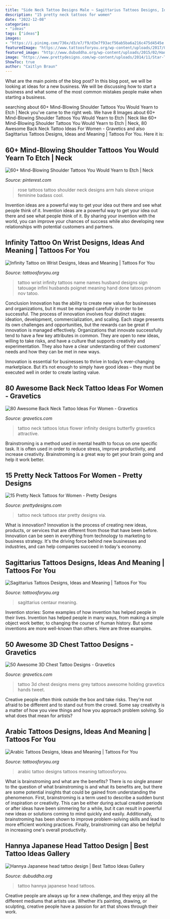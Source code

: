 ```yaml
---
title: "Side Neck Tattoo Designs Male ~ Sagittarius Tattoos Designs, Ideas And Meaning"
description: "15 pretty neck tattoos for women"
date: "2022-12-08"
categories:
- "ideas"
tags: ["ideas"]
images:
- "https://i.pinimg.com/736x/d3/e7/f9/d3e7f93acf56ab5ba6a216c475d4545e.jpg"
featuredImage: "https://www.tattoosforyou.org/wp-content/uploads/2017/05/Infinity-Tattoo-on-Wrist-with-Names.jpg"
featured_image: "http://www.dubuddha.org/wp-content/uploads/2015/02/Hannya-Japanese-head-tattoo-design.jpg"
image: "https://www.prettydesigns.com/wp-content/uploads/2014/11/Star-Tattoo.jpg"
ShowToc: true
author: "Caitlyn Braun"
---
```



What are the main points of the blog post?
In this blog post, we will be looking at ideas for a new business. We will be discussing how to start a business and what some of the most common mistakes people make when starting a business.

	

		
searching about 60+ Mind-Blowing Shoulder Tattoos You Would Yearn to Etch | Neck you've came to the right web. We have 8 Images about 60+ Mind-Blowing Shoulder Tattoos You Would Yearn to Etch | Neck like 60+ Mind-Blowing Shoulder Tattoos You Would Yearn to Etch | Neck, 80 Awesome Back Neck Tattoo Ideas For Women - Gravetics and also Sagittarius Tattoos Designs, Ideas and Meaning | Tattoos For You. Here it is:
		
    
## 60+ Mind-Blowing Shoulder Tattoos You Would Yearn To Etch | Neck

<img loading=lazy src="https://i.pinimg.com/736x/d3/e7/f9/d3e7f93acf56ab5ba6a216c475d4545e.jpg" onerror="this.onerror=null;this.src='https://tse4.mm.bing.net/th?id=OIP.p3VPWryK88CRbqFARqdCnQHaJ4&amp;pid=15.1';" alt="60+ Mind-Blowing Shoulder Tattoos You Would Yearn to Etch | Neck">

_Source: pinterest.com_

>rose tattoos tattoo shoulder neck designs arm hals sleeve unique feminine badass cool. 

	

Invention ideas are a powerful way to get your idea out there and see what people think of it.
Invention ideas are a powerful way to get your idea out there and see what people think of it. By sharing your invention with the world, you can improve your chances of success while also developing new relationships with potential customers and partners.

    
## Infinity Tattoo On Wrist Designs, Ideas And Meaning | Tattoos For You

<img loading=lazy src="https://www.tattoosforyou.org/wp-content/uploads/2017/05/Infinity-Tattoo-on-Wrist-with-Names.jpg" onerror="this.onerror=null;this.src='https://tse3.mm.bing.net/th?id=OIP.emun_K1_q_K7yh_HpedntQHaJ3&amp;pid=15.1';" alt="Infinity Tattoo on Wrist Designs, Ideas and Meaning | Tattoos For You">

_Source: tattoosforyou.org_

>tattoo wrist infinity tattoos name names husband designs sign tatouage infini husbands poignet meaning hand done tatoos prénom nov tatoo. 

	

Conclusion
Innovation has the ability to create new value for businesses and organizations, but it must be managed carefully in order to be successful. The process of innovation involves four distinct stages: ideation, development, commercialization, and scaling. Each stage presents its own challenges and opportunities, but the rewards can be great if innovation is managed effectively.
Organizations that innovate successfully tend to have a few key attributes in common. They are open to new ideas, willing to take risks, and have a culture that supports creativity and experimentation. They also have a clear understanding of their customers’ needs and how they can be met in new ways.

 Innovation is essential for businesses to thrive in today’s ever-changing marketplace. But it’s not enough to simply have good ideas – they must be executed well in order to create lasting value.

    
## 80 Awesome Back Neck Tattoo Ideas For Women - Gravetics

<img loading=lazy src="https://www.gravetics.com/wp-content/uploads/2016/11/Lotus-Flower-Infinity-Tattoo-On-The-Back-Of-The-Neck.jpg" onerror="this.onerror=null;this.src='https://tse3.mm.bing.net/th?id=OIP._RETkXyqZBmBP3goOF1y5wHaHa&amp;pid=15.1';" alt="80 Awesome Back Neck Tattoo Ideas For Women - Gravetics">

_Source: gravetics.com_

>tattoo neck tattoos lotus flower infinity designs butterfly gravetics attractive. 

	

Brainstroming is a method used in mental health to focus on one specific task. It is often used in order to reduce stress, improve productivity, and increase creativity. Brainstroming is a great way to get your brain going and help it work better.

    
## 15 Pretty Neck Tattoos For Women - Pretty Designs

<img loading=lazy src="https://www.prettydesigns.com/wp-content/uploads/2014/11/Star-Tattoo.jpg" onerror="this.onerror=null;this.src='https://tse3.mm.bing.net/th?id=OIP.oVt6xH4QYX_ZiQkIXprK_wHaKB&amp;pid=15.1';" alt="15 Pretty Neck Tattoos for Women - Pretty Designs">

_Source: prettydesigns.com_

>tattoo neck tattoos star pretty designs via. 

	

What is innovation?
Innovation is the process of creating new ideas, products, or services that are different from those that have been before. Innovation can be seen in everything from technology to marketing to business strategy. It's the driving force behind new businesses and industries, and can help companies succeed in today's economy.

    
## Sagittarius Tattoos Designs, Ideas And Meaning | Tattoos For You

<img loading=lazy src="https://www.tattoosforyou.org/wp-content/uploads/2013/10/Sagittarius-Tattoos-Pictures-768x1024.jpg" onerror="this.onerror=null;this.src='https://tse3.mm.bing.net/th?id=OIP.t8fNppTPnn3DK1r9jsIbCQHaJ4&amp;pid=15.1';" alt="Sagittarius Tattoos Designs, Ideas and Meaning | Tattoos For You">

_Source: tattoosforyou.org_

>sagittarius centaur meaning. 

	

Invention stories: Some examples of how invention has helped people in their lives.
Invention has helped people in many ways, from making a simple object work better, to changing the course of human history. But some inventions are more well-known than others. Here are three examples.

    
## 50 Awesome 3D Chest Tattoo Designs - Gravetics

<img loading=lazy src="https://www.gravetics.com/wp-content/uploads/2018/05/3D-Chest-Tattoo-5.jpg" onerror="this.onerror=null;this.src='https://tse4.mm.bing.net/th?id=OIP.WJUVS7IHCdMLBnGjTtVW8QHaHa&amp;pid=15.1';" alt="50 Awesome 3D Chest Tattoo Designs - Gravetics">

_Source: gravetics.com_

>tattoo 3d chest designs mens grey tattoos awesome holding gravetics hands tweet. 

	

Creative people often think outside the box and take risks. They're not afraid to be different and to stand out from the crowd. Some say creativity is a matter of how you view things and how you approach problem solving. So what does that mean for artists?

    
## Arabic Tattoos Designs, Ideas And Meaning | Tattoos For You

<img loading=lazy src="http://www.tattoosforyou.org/wp-content/uploads/2013/10/Arabic-Tattoo-Designs-For-Men-685x1024.jpg" onerror="this.onerror=null;this.src='https://tse3.mm.bing.net/th?id=OIP.1F4OpSZXg3ang0xV4dOuegHaLE&amp;pid=15.1';" alt="Arabic Tattoos Designs, Ideas and Meaning | Tattoos For You">

_Source: tattoosforyou.org_

>arabic tattoo designs tattoos meaning tattoosforyou. 

	

What is brainstroming and what are the benefits?
There is no single answer to the question of what brainstroming is and what its benefits are, but there are some potential insights that could be gained from understanding the phenomenon. First, brainstroming is a term used to describe a sudden burst of inspiration or creativity. This can be either during actual creative periods or after ideas have been simmering for a while, but it can result in powerful new ideas or solutions coming to mind quickly and easily. Additionally, brainstroming has been shown to improve problem-solving skills and lead to more efficient working practices. Finally, brainstroming can also be helpful in increasing one's overall productivity.

    
## Hannya Japanese Head Tattoo Design | Best Tattoo Ideas Gallery

<img loading=lazy src="http://www.dubuddha.org/wp-content/uploads/2015/02/Hannya-Japanese-head-tattoo-design.jpg" onerror="this.onerror=null;this.src='https://tse2.mm.bing.net/th?id=OIP.NvrACN4cOjkhBeuetXgpSwHaJ4&amp;pid=15.1';" alt="Hannya Japanese head tattoo design | Best Tattoo Ideas Gallery">

_Source: dubuddha.org_

>tattoo hannya japanese head tattoos. 

	

Creative people are always up for a new challenge, and they enjoy all the different mediums that artists use. Whether it’s painting, drawing, or sculpting, creative people have a passion for art that shows through their work.

